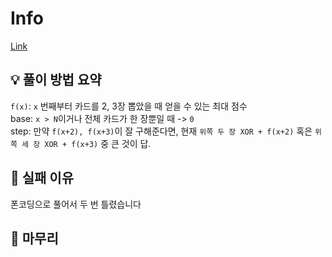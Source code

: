 # Info
[Link](https://boj.kr/28422)
## 💡 풀이 방법 요약

`f(x)`: `x` 번째부터 카드를 2, 3장 뽑았을 때 얻을 수 있는 최대 점수  
base: `x > N`이거나 전체 카드가 한 장뿐일 때 -> `0`  
step: 만약 `f(x+2), f(x+3)`이 잘 구해준다면, 현재 `위쪽 두 장 XOR + f(x+2)` 혹은 `위쪽 세 장 XOR + f(x+3)` 중 큰 것이 답.

## 👀 실패 이유
폰코딩으로 풀어서 두 번 틀렸습니다

## 🙂 마무리
